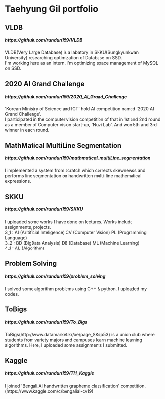 # Taehyung Gil portfolio

## VLDB
<dev>
<h5>
https://github.com/rundun159/VLDB
</h5>
VLDB(Very Large Database) is a labatory in SKKU(Sungkyunkwan University) researching optimization of Database on SSD.<br>
I'm working here as an intern. I'm optimizing space management of MySQL on SSD.
</dev>

## 2020 AI Grand Challenge
<dev>
<h5>
https://github.com/rundun159/2020_AI_Grand_Challenge
</h5>
'Korean Ministry of Science and ICT' hold AI competition named '2020 AI Grand Challenge'.<br>
I participated in the computer vision competition of that in 1st and 2nd round as a member of Computer vision start-up, 'Nuvi Lab'. And won 5th and 3rd winner in each round.
</dev>

## MathMatical MultiLine Segmentation
<dev>
<h5>
https://github.com/rundun159/mathmatical_multiLine_segmentation</h5>
I implemented a system from scratch which corrects skewnewss and performs line segmentation on handwritten multi-line mathematical expressions.
</dev>

## SKKU
<div>
<h5>
https://github.com/rundun159/SKKU
</h5>
I uploaded some works I have done on lectures. Works include assignments, projects.<br>
3_1 : AI (Aritificial Inteligence) CV (Computer Vision) PL (Programming Language)<br>
3_2 : BD (BigData Analysis) DB (Database) ML (Machine Learning)<br>
4_1 : AL (Algorithm)<br>
</div>

## Problem Solving
<dev>
<h5>
https://github.com/rundun159/problem_solving</h5>
I solved some algorithm problems using C++ & python.
I uploaded my codes.
</dev>

## ToBigs
<dev>
<h5>
https://github.com/rundun159/To_Bigs</h5>
ToBigs(http://www.datamarket.kr/xe/page_SKdp53) is a union club where students from variety majors and campuses learn machine learning algorithms. Here, I uploaded some assignments I submitted.
</dev>

## Kaggle
<dev>
<h5>
https://github.com/rundun159/TH_Kaggle
</h5>
I joined 'Bengali.AI handwritten grapheme classification' competition.<br>(https://www.kaggle.com/c/bengaliai-cv19)
</dev>
